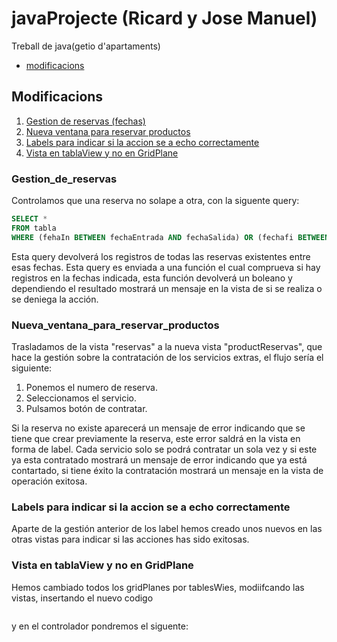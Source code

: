 # javaProjecte (Ricard y Jose Manuel)
Treball de java(getio d'apartaments)

 * [modificacions](#Modificacions)

## Modificacions
1. [Gestion de reservas (fechas)](#Gestion_de_reservas)
2. [Nueva ventana para reservar productos](#Nueva_ventana_para_reservar_productos)
3. [Labels para indicar si la accion se a echo correctamente](#Labels_para_indicar_si_la_accion_se_a_echo_correctamente)
4. [Vista en tablaView y no en GridPlane](#Vista_en_tablaView_y_no_en_GridPlane)

### Gestion_de_reservas

Controlamos que una reserva no solape a otra, con la siguente query:
```sql
SELECT *
FROM tabla
WHERE (fehaIn BETWEEN fechaEntrada AND fechaSalida) OR (fechafi BETWEEN fechaEntrada AND fechaSalida) OR (fehaIn <= fechaEntrada  AND fechafi >= fechaSalida);
```
Esta query devolverá los registros de todas las reservas existentes entre esas fechas.
Esta query es enviada a una función el cual comprueva si hay registros en la fechas indicada, esta función devolverá un boleano y dependiendo el resultado mostrará un mensaje en la vista de si se realiza o se deniega la acción.

### Nueva_ventana_para_reservar_productos

Trasladamos de la vista "reservas" a la nueva vista "productReservas", que hace la gestión sobre la contratación de los servicios extras, el flujo sería el siguiente:
1. Ponemos el numero de reserva.
2. Seleccionamos el servicio.
3. Pulsamos botón de contratar.

Si la reserva no existe aparecerá un mensaje de error indicando que se tiene que crear previamente la reserva, este error saldrá en la vista en forma de label.
Cada servicio solo se podrá contratar un sola vez y si este ya esta contratado mostrará un mensaje de error indicando que ya está contartado, si tiene éxito la contratación mostrará un mensaje en la vista de operación exitosa.

### Labels para indicar si la accion se a echo correctamente

Aparte de la gestión anterior de los label hemos creado unos nuevos en las otras vistas para indicar si las acciones has sido exitosas.

### Vista en tablaView y no en GridPlane

Hemos cambiado todos los gridPlanes por tablesWies, modiifcando las vistas, insertando el nuevo codigo
```java

```
y en el controlador pondremos el siguente:
```java

```